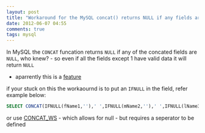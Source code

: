 ```yaml
---
layout: post
title: "Workaround for the MySQL concat() returns NULL if any fields are NULL problem"
date: 2012-06-07 04:55
comments: true
tags: mysql
---
```


In MySQL the `CONCAT` funcation returns `NULL` if any of the concated fields are `NULL`, who knew? - so even if all the fields except 
1 have valid data it will return `NULL`
- aparrently this is a [feature](http://forums.mysql.com/read.php?97,109881,110052#msg-110052)

if your stuck on this the workaournd is to put an `IFNULL` in the field, refer example below:

``` sql
SELECT CONCAT(IFNULL(fName1,''),' ',IFNULL(mName2,''),' ',IFNULL(lName3,'')) AS userName
```

or use [CONCAT_WS](http://dev.mysql.com/doc/refman/5.0/en/string-functions.html#function_concat-ws) - which allows for null - but requires a seperator to be defined 